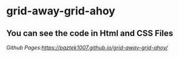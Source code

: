 # grid-away-grid-ahoy
## You can see the code in Html and CSS Files
*Github Pages:https://paztek1007.github.io/grid-away-grid-ahoy/*
